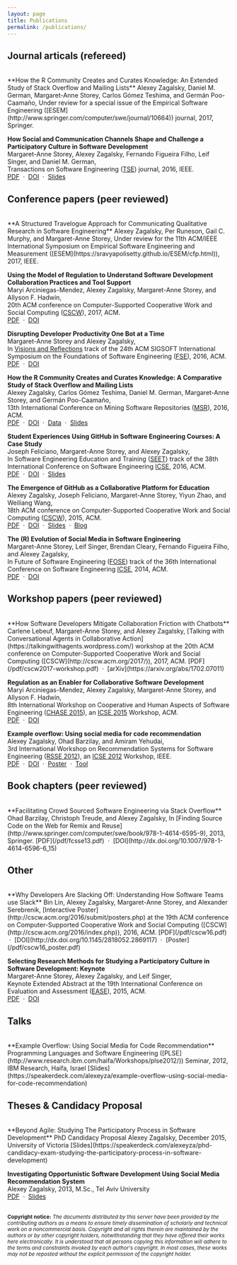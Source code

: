 ```yaml
---
layout: page
title: Publications
permalink: /publications/
---
```

## Journal articals (refereed)
<br>
**How the R Community Creates and Curates Knowledge: An Extended Study of Stack Overflow and Mailing Lists**  
Alexey Zagalsky, Daniel M. German, Margaret-Anne Storey, Carlos Gómez Teshima, and Germán Poo-Caamaño,  
Under review for a special issue of the Empirical Software Engineering ([ESEM](http://www.springer.com/computer/swe/journal/10664)) journal, 2017, Springer.  

**How Social and Communication Channels Shape and Challenge a Participatory Culture in Software Development**  
Margaret-Anne Storey, Alexey Zagalsky, Fernando Figueira Filho, Leif Singer, and Daniel M. German,  
Transactions on Software Engineering ([TSE](https://www.computer.org/web/tse)) journal, 2016, IEEE.  
[PDF](/pdf/tse2016.pdf) &nbsp;·&nbsp; [DOI](http://dx.doi.org/10.1109/TSE.2016.2584053) &nbsp;·&nbsp; [Slides](https://speakerdeck.com/alexeyza/tse-2016-how-communication-channels-challenge-a-participatory-culture-in-software-development)


## Conference papers (peer reviewed)
<br>
**A Structured Travelogue Approach for Communicating Qualitative Research in Software Engineering**  
Alexey Zagalsky, Per Runeson, Gail C. Murphy, and Margaret-Anne Storey,  
Under review for the 11th ACM/IEEE International Symposium on Empirical Software Engineering and Measurement ([ESEM](https://sravyapolisetty.github.io/ESEM/cfp.html)), 2017, IEEE.  

**Using the Model of Regulation to Understand Software Development Collaboration Practices and Tool Support**  
Maryi Arciniegas-Mendez, Alexey Zagalsky, Margaret-Anne Storey, and Allyson F. Hadwin,  
20th ACM conference on Computer-Supported Cooperative Work and Social Computing ([CSCW](http://cscw.acm.org/2017/)), 2017, ACM.  
[PDF](/pdf/cscw2017.pdf) &nbsp;·&nbsp; [DOI](http://dx.doi.org/10.1145/2998181.2998360)

**Disrupting Developer Productivity One Bot at a Time**  
Margaret-Anne Storey and Alexey Zagalsky,  
In [Visions and Reflections](http://www.cs.ucdavis.edu/fse2016/calls/visions-and-reflections/) track of the 24th ACM SIGSOFT International Symposium on the Foundations of Software Engineering ([FSE](http://www.cs.ucdavis.edu/fse2016/)), 2016, ACM.  
[PDF](/pdf/fse-var2016.pdf) &nbsp;·&nbsp; [DOI](http://dx.doi.org/10.1145/2950290.2983989)

**How the R Community Creates and Curates Knowledge: A Comparative Study of Stack Overflow and Mailing Lists**  
Alexey Zagalsky, Carlos Gómez Teshima, Daniel M. German, Margaret-Anne Storey,
and Germán Poo-Caamaño,  
13th International Conference on Mining Software Repositories ([MSR](http://2016.msrconf.org)), 2016, ACM.  
[PDF](/pdf/msr2016.pdf) &nbsp;·&nbsp; [DOI](http://dx.doi.org/10.1145/2901739.2901772) &nbsp;·&nbsp; [Data](https://github.com/thechiselgroup/R-ML-and-StackOverflow) &nbsp;·&nbsp; [Slides](https://speakerdeck.com/alexeyza/msr16-how-the-r-community-creates-and-curates-knowledge)

**Student Experiences Using GitHub in Software Engineering Courses: A Case Study**  
Joseph Feliciano, Margaret-Anne Storey, and Alexey Zagalsky,  
In Software Engineering Education and Training ([SEET](http://2016.icse.cs.txstate.edu/educationTraining)) track of the 38th International Conference on Software Engineering [ICSE](http://2016.icse.cs.txstate.edu/), 2016, ACM.  
[PDF](/pdf/icse16seet.pdf) &nbsp;·&nbsp; [DOI](http://dx.doi.org/10.1145/2889160.2889195) &nbsp;·&nbsp; [Slides](https://speakerdeck.com/alexeyza/icse16-student-experiences-using-github-in-software-engineering-courses)

**The Emergence of GitHub as a Collaborative Platform for Education**  
Alexey Zagalsky, Joseph Feliciano, Margaret-Anne Storey, Yiyun Zhao, and Weiliang Wang,  
18th ACM conference on Computer-Supported Cooperative Work and Social Computing ([CSCW](http://cscw.acm.org/2015/)), 2015, ACM.  
[PDF](/pdf/cscw15.pdf) &nbsp;·&nbsp; [DOI](http://dx.doi.org/10.1145/2675133.2675284) &nbsp;·&nbsp; [Slides](https://speakerdeck.com/alexeyza/the-emergence-of-github-as-a-collaborative-platform-for-education) &nbsp;·&nbsp; [Blog](http://alexeyza.com/blog/2015/09/10/embracing-participatory-culture-in-education/)

**The \(R\) Evolution of Social Media in Software Engineering**  
Margaret-Anne Storey, Leif Singer, Brendan Cleary, Fernando Figueira Filho, and Alexey Zagalsky,  
In Future of Software Engineering ([FOSE](http://2014.icse-conferences.org/fose)) track of the 36th International Conference on Software Engineering [ICSE](http://2014.icse-conferences.org/), 2014, ACM.  
[PDF](/pdf/fose14.pdf) &nbsp;·&nbsp; [DOI](http://dx.doi.org/10.1145/2593882.2593887)


## Workshop papers (peer reviewed)
<br>
**How Software Developers Mitigate Collaboration Friction with Chatbots**  
Carlene Lebeuf, Margaret-Anne Storey, and Alexey Zagalsky,  
[Talking with Conversational Agents in Collaborative Action](https://talkingwithagents.wordpress.com/) workshop at the 20th ACM conference on Computer-Supported Cooperative Work and Social Computing ([CSCW](http://cscw.acm.org/2017/)), 2017, ACM.  
[PDF](/pdf/cscw2017-workshop.pdf) &nbsp;·&nbsp; [arXiv](https://arxiv.org/abs/1702.07011)

**Regulation as an Enabler for Collaborative Software Development**  
Maryi Arciniegas-Mendez, Alexey Zagalsky, Margaret-Anne Storey, and Allyson F. Hadwin,  
8th International Workshop on Cooperative and Human Aspects of Software Engineering ([CHASE 2015](http://www.chaseresearch.org/workshops/chase2015)), an [ICSE 2015](http://2015.icse-conferences.org/) Workshop, ACM.  
[PDF](/pdf/chase15.pdf) &nbsp;·&nbsp; [DOI](http://dx.doi.org/10.1109/CHASE.2015.29)

**Example overflow: Using social media for code recommendation**  
Alexey Zagalsky, Ohad Barzilay, and Amiram Yehudai,  
3rd International Workshop on Recommendation Systems for Software Engineering ([RSSE 2012](https://sites.google.com/site/rsseresearch/rsse-2012)), an [ICSE 2012](https://files.ifi.uzh.ch/icseweb/) Workshop, IEEE.  
[PDF](/pdf/rsse12.pdf) &nbsp;·&nbsp; [DOI](http://dx.doi.org/10.1109/RSSE.2012.6233407) &nbsp;·&nbsp; [Poster](/pdf/rsse12_poster.pdf) &nbsp;·&nbsp; [Tool](http://www.exampleoverflow.net/)


## Book chapters (peer reviewed)
<br>
**Facilitating Crowd Sourced Software Engineering via Stack Overflow**  
Ohad Barzilay, Christoph Treude, and Alexey Zagalsky,  
In [Finding Source Code on the Web for Remix and Reuse](http://www.springer.com/computer/swe/book/978-1-4614-6595-9), 2013, Springer.  
[PDF](/pdf/fcsse13.pdf) &nbsp;·&nbsp; [DOI](http://dx.doi.org/10.1007/978-1-4614-6596-6_15)


## Other
<br>
**Why Developers Are Slacking Off: Understanding How Software Teams use Slack**  
Bin Lin, Alexey Zagalsky, Margaret-Anne Storey, and Alexander Serebrenik,  
[Interactive Poster](http://cscw.acm.org/2016/submit/posters.php) at the 19th ACM conference on Computer-Supported Cooperative Work and Social Computing ([CSCW](http://cscw.acm.org/2016/index.php)), 2016, ACM.  
[PDF](/pdf/cscw16.pdf) &nbsp;·&nbsp; [DOI](http://dx.doi.org/10.1145/2818052.2869117) &nbsp;·&nbsp; [Poster](/pdf/cscw16_poster.pdf)

**Selecting Research Methods for Studying a Participatory Culture in Software Development: Keynote**  
Margaret-Anne Storey, Alexey Zagalsky, and Leif Singer,  
Keynote Extended Abstract at the 19th International Conference on Evaluation and Assessment ([EASE](http://emse.nju.edu.cn/ease2015/program/keynote-speakers/)), 2015, ACM.  
[PDF](/pdf/ease15.pdf) &nbsp;·&nbsp; [DOI](http://dx.doi.org/10.1145/2745802.2747957)


## Talks
<br>
**Example Overflow: Using Social Media for Code Recommendation**  
Programming Languages and Software Engineering ([PLSE](http://www.research.ibm.com/haifa/Workshops/plse2012/)) Seminar, 2012, IBM Research, Haifa, Israel  
[Slides](https://speakerdeck.com/alexeyza/example-overflow-using-social-media-for-code-recommendation)


## Theses & Candidacy Proposal
<br>
**Beyond Agile: Studying The Participatory Process in Software Development**  
PhD Candidacy Proposal  
Alexey Zagalsky, December 2015, University of Victoria  
[Slides](https://speakerdeck.com/alexeyza/phd-candidacy-exam-studying-the-participatory-process-in-software-development)

**Investigating Opportunistic Software Development Using Social Media Recommendation System**  
Alexey Zagalsky, 2013, M.Sc., Tel Aviv University  
[PDF](/pdf/Zagalsky.Alexey-MSc.pdf) &nbsp;·&nbsp; [Slides](https://speakerdeck.com/alexeyza/investigating-opportunistic-software-development-using-social-media-recommendation-systems)


<br><small>
**Copyright notice:** _The documents distributed by this server have been provided by the contributing authors as a means to ensure timely dissemination of scholarly and technical work on a noncommercial basis. Copyright and all rights therein are maintained by the authors or by other copyright holders, notwithstanding that they have offered their works here electronically. It is understood that all persons copying this information will adhere to the terms and constraints invoked by each author's copyright. In most cases, these works may not be reposted without the explicit permission of the copyright holder._</small>